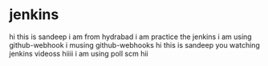 # jenkins
hi this is sandeep i am from hydrabad
i am practice the jenkins 
i am using github-webhook
i musing github-webhooks
hi this is sandeep you watching jenkins videoss
hiiii
i am using poll scm
hii
